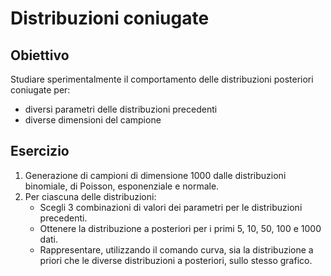 # Distribuzioni coniugate
## Obiettivo
Studiare sperimentalmente il comportamento delle distribuzioni posteriori coniugate per:
- diversi parametri delle distribuzioni precedenti
- diverse dimensioni del campione

## Esercizio
1. Generazione di campioni di dimensione 1000 dalle distribuzioni binomiale, di Poisson, esponenziale e normale.
2. Per ciascuna delle distribuzioni:
    - Scegli 3 combinazioni di valori dei parametri per le distribuzioni precedenti.
    - Ottenere la distribuzione a posteriori per i primi 5, 10, 50, 100 e 1000 dati.
    - Rappresentare, utilizzando il comando curva, sia la distribuzione a priori che le diverse distribuzioni a posteriori, sullo stesso grafico.